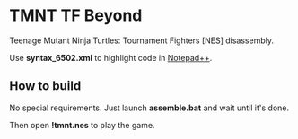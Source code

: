 # TMNT TF Beyond

Teenage Mutant Ninja Turtles: Tournament Fighters [NES] disassembly.

Use **syntax_6502.xml** to highlight code in [Notepad++](https://notepad-plus-plus.org/).



## How to build

No special requirements. Just launch **assemble.bat** and wait until it's done.

Then open **!tmnt.nes** to play the game.

